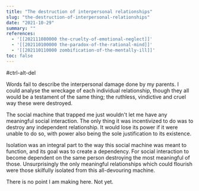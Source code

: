 ```yaml
---
title: "The destruction of interpersonal relationships"
slug: "the-destruction-of-interpersonal-relationships"
date: "2021-10-29"
summary: ""
references: 
  - '[[202111080000 the-cruelty-of-emotional-neglect]]'
  - '[[202110100000 the-paradox-of-the-rational-mind]]'
  - '[[202110110000 zombification-of-the-mentally-ill]]'
toc: false
---
```


#ctrl-alt-del

Words fail to describe the interpersonal damage done by my parents. I could analyse the wreckage of each individual relationship, though they all would be a testament of the same thing; the ruthless, vindictive and cruel way these were destroyed.

The social machine that trapped me just wouldn't let me have any meaningful social interaction. The only thing it was incentivized to do was to destroy any independent relationship. It would lose its power if it were unable to do so, with power also being the sole justification to its existence.

Isolation was an integral part to the way this social machine was meant to function, and its goal was to create a dependency. For social interaction to become dependent on the same person destroying the most meaningful of those. Unsurprisingly the only meaningful relationships which could flourish were those skilfully isolated from this all-devouring machine.

There is no point I am making here. Not yet.
